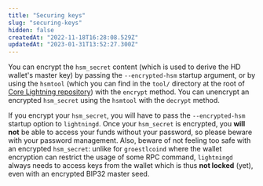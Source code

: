 ```yaml
---
title: "Securing keys"
slug: "securing-keys"
hidden: false
createdAt: "2022-11-18T16:28:08.529Z"
updatedAt: "2023-01-31T13:52:27.300Z"
---
```

You can encrypt the `hsm_secret` content (which is used to derive the HD wallet's master key) by passing the `--encrypted-hsm` startup argument, or by using the `hsmtool` (which you can find in the `tool/` directory at the root of [Core Lightning repository](https://github.com/ElementsProject/lightning)) with the `encrypt` method. You can unencrypt an encrypted `hsm_secret` using the `hsmtool` with the `decrypt` method.

If you encrypt your `hsm_secret`, you will have to pass the `--encrypted-hsm` startup option to `lightningd`. Once your `hsm_secret` is encrypted, you **will not** be able to access your funds without your password, so please beware with your password management. Also, beware of not feeling too safe with an encrypted `hsm_secret`: unlike for `groestlcoind` where the wallet encryption can restrict the usage of some RPC command, `lightningd` always needs to access keys from the wallet which is thus **not locked** (yet), even with an encrypted BIP32 master seed.
